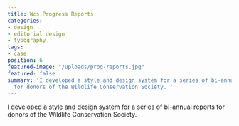 ```yaml
---
title: Wcs Progress Reports
categories:
- design
- editorial design
- typography
tags:
- case
position: 6
featured-image: "/uploads/prog-reports.jpg"
featured: false
summary: 'I developed a style and design system for a series of bi-annual reports
  for donors of the Wildlife Conservation Society. '
---
```


I developed a style and design system for a series of bi-annual reports for donors of the Wildlife Conservation Society. 